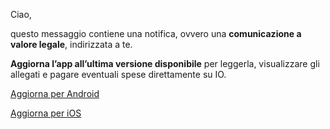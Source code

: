 Ciao,

questo messaggio contiene una notifica, ovvero una **comunicazione a valore legale**, indirizzata a te.

**Aggiorna l’app all’ultima versione disponibile** per leggerla, visualizzare gli allegati e pagare eventuali spese direttamente su IO.

[Aggiorna per Android](https://play.google.com/store/apps/details?id=it.pagopa.io.app )

[Aggiorna per iOS](https://apps.apple.com/it/app/io/id1501681835 )
